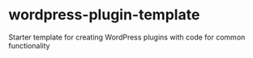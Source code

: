 # wordpress-plugin-template
Starter template for creating WordPress plugins with code for common functionality
